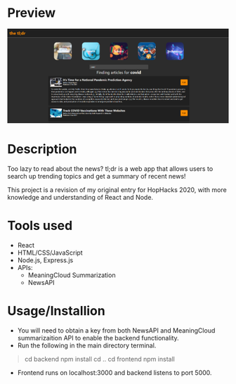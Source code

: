 # Preview
![Preview](/img/tldr.png)

# Description
Too lazy to read about the news? tl;dr is a web app that allows users to search up trending topics and get a summary of recent news!

This project is a revision of my original entry for HopHacks 2020, with more knowledge and understanding of React and Node. 


# Tools used
* React
* HTML/CSS/JavaScript
* Node.js, Express.js
* APIs:
  * MeaningCloud Summarization
  * NewsAPI 
  
  
# Usage/Installion
* You will need to obtain a key from both NewsAPI and MeaningCloud summarizaition API to enable the backend functionality.
* Run the following in the main directory terminal.
> cd backend
> npm install
> cd ..
> cd frontend
> npm install
* Frontend runs on localhost:3000 and backend listens to port 5000.
